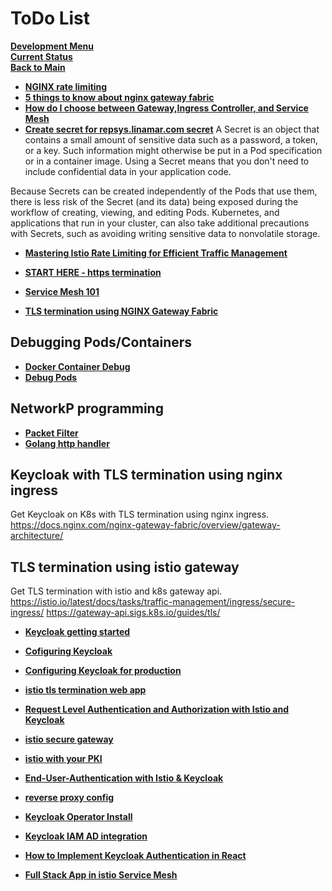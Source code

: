 # ToDo List

**[Development Menu](./menu.md)**\
**[Current Status](../status/weekly/current_status.md)**\
**[Back to Main](../../README.md)**

- **[NGINX rate limiting](https://www.f5.com/company/blog/nginx/microservices-march-protect-kubernetes-apis-with-rate-limiting)**
- **[5 things to know about nginx gateway fabric](https://blog.nginx.org/blog/5-things-to-know-about-nginx-gateway-fabric)**
- **[How do I choose between Gateway,Ingress Controller, and Service Mesh](../../research/m_z/nginx_gateway_fabric/choose_gateway_ingress_or_mesh.md)**
- **[Create secret for repsys.linamar.com secret](../../research/a_l/k8s/secrets/secrets.md)**
A Secret is an object that contains a small amount of sensitive data such as a password, a token, or a key. Such information might otherwise be put in a Pod specification or in a container image. Using a Secret means that you don't need to include confidential data in your application code.

Because Secrets can be created independently of the Pods that use them, there is less risk of the Secret (and its data) being exposed during the workflow of creating, viewing, and editing Pods. Kubernetes, and applications that run in your cluster, can also take additional precautions with Secrets, such as avoiding writing sensitive data to nonvolatile storage.

- **[Mastering Istio Rate Limiting for Efficient Traffic Management](../../research/a_l/istio/threat_protection/rate_limiting.md)**

- **[START HERE - https termination](../../research/m_z/nginx_gateway_fabric/https_termination.md#set-up)**
- **[Service Mesh 101](../../research/a_l/application_architecture/service_mesh_101.md)**
- **[TLS termination using NGINX Gateway Fabric](../../research/m_z/nginx_gateway_fabric/https_termination.md)**

## Debugging Pods/Containers

- **[Docker Container Debug](https://code.visualstudio.com/docs/containers/debug-common)**
- **[Debug Pods](https://kubernetes.io/docs/tasks/debug/debug-application/debug-running-pod/)**

## NetworkP programming

- **[Packet Filter](https://github.com/ghedo/go.pkt)**
- **[Golang http handler](https://medium.com/geekculture/demystifying-http-handlers-in-golang-a363e4222756)**

## Keycloak with TLS termination using nginx ingress

Get Keycloak on K8s with TLS termination using nginx ingress.
<https://docs.nginx.com/nginx-gateway-fabric/overview/gateway-architecture/>

## TLS termination using istio gateway

Get TLS termination with istio and k8s gateway api.
<https://istio.io/latest/docs/tasks/traffic-management/ingress/secure-ingress/>
<https://gateway-api.sigs.k8s.io/guides/tls/>

- **[Keycloak getting started](../../research/a_l/iam/keycloak/keycloak_getting_started.md)**
- **[Cofiguring Keycloak](../../research/a_l/iam/keycloak/configuring_keycloak.md)**
- **[Configuring Keycloak for production](../../research/a_l/iam/keycloak/configuration_production.md)**

- **[istio tls termination web app](https://www.danielstechblog.io/run-the-istio-ingress-gateway-with-tls-termination-and-tls-passthrough/)**

- **[Request Level Authentication and Authorization with Istio and Keycloak](../../research/a_l/istio/authentication_and_authorization.md)**

- **[istio secure gateway](../../research/a_l/istio/secure_gateway.md)**

- **[istio with your PKI](../../research/a_l/istio/pki/cert_managment.md)**
- **[End-User-Authentication with Istio & Keycloak](../../research/a_l/istio/istio_keycloak_authentication.md)**
- **[reverse proxy config](https://www.keycloak.org/server/reverseproxy)**
- **[Keycloak Operator Install](../../k8s/keycloak_install.md)**
- **[Keycloak IAM AD integration](../../research/a_l/iam/keycloak/keycloak_ad.md)**
- **[How to Implement Keycloak Authentication in React](https://www.geeksforgeeks.org/how-to-implement-keycloak-authentication-in-react/)**
- **[Full Stack App in istio Service Mesh](../../../research/a_l/istio/full_stack_app_in_istio.md)**
